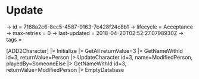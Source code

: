 # Update

-> id = 7168a2c6-8cc5-4587-9163-7e428f24c8b1
-> lifecycle = Acceptance
-> max-retries = 0
-> last-updated = 2018-04-20T02:52:27.0798930Z
-> tags = 

[ADD2Character]
|> Initialize
|> GetAll returnValue=3
|> GetNameWithId id=3, returnValue=Person
|> UpdateCharacter id=3, name=ModifiedPerson, playedBy=SomeoneElse
|> GetNameWithId id=3, returnValue=ModifiedPerson
|> EmptyDatabase
~~~
